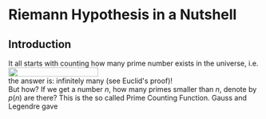 # Riemann Hypothesis in a Nutshell

## Introduction
It all starts with counting how many prime number exists in the universe, i.e. 
<br/>
<img src="https://user-images.githubusercontent.com/66701331/183228555-2b5ae855-09f6-41ae-8bc3-1329247683b8.png" width="180" height="18">
<br/>
the answer is: infinitely many (see Euclid's proof)!
<br/>
But how? If we get a number $n$, how many primes smaller than $n$, denote by $p(n)$ are there?
This is the so called Prime Counting Function.
Gauss and Legendre gave
